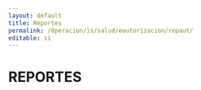 ```yaml
---
layout: default
title: Reportes
permalink: /Operacion/is/salud/eautorizacion/repaut/
editable: si
---
```


# REPORTES

